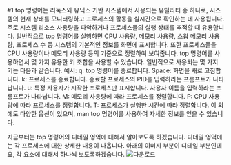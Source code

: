 #1 top 명령어는 리눅스와 유닉스 기반 시스템에서 사용되는 유틸리티 중 하나로, 시스템의 현재 상태를 모니터링하고 프로세스의 활동을 실시간으로 확인하는 데 사용됩니다. 주로 시스템 리소스 사용량을 파악하거나 프로세스들의 실행 상태를 추적할 때 유용합니다. 일반적으로 top 명령어를 실행하면 CPU 사용량, 메모리 사용량, 스왑 메모리 사용량, 프로세스 수 등 시스템의 기본적인 정보를 화면에 표시합니다. 또한 프로세스들을 CPU 사용량이나 메모리 사용량 등의 기준으로 정렬하여 보여줍니다.
top 명령어를 사용하면서 몇 가지 유용한 키 조합을 사용할 수 있습니다. 일반적으로 사용되는 몇 가지 키는 다음과 같습니다.
예시:
q: top 명령어를 종료합니다.
Space: 화면을 새로 고침합니다.
k: 프로세스를 종료합니다. 종료할 프로세스의 PID를 입력하라는 프롬프트가 나타납니다.
u: 특정 사용자가 시작한 프로세스만 표시합니다. 사용자 이름을 입력하라는 프롬프트가 나타납니다.
M: 메모리 사용량에 따라 프로세스를 정렬합니다.
P: CPU 사용량에 따라 프로세스를 정렬합니다.
T: 프로세스가 실행한 시간에 따라 정렬합니다.
이 외에도 다양한 옵션이 있으며, man top 명령어를 사용하여 자세한 정보를 얻을 수 있습니다.

지금부터는 top 명령어의 디테일 영역에 대해서 알아보도록 하겠습니다. 디테일 영역에는 각 프로세스에 대한 상세한 내용이 나옵니다. 아래의 이미지 부분이 디테일 부분인데요, 각 요소에 대해서 하나씩 보도록하겠습니다.
![다운로드](https://github.com/20243069/-/assets/171208901/0c274478-3a68-4fab-80f2-2ac5fa72c4bd)

